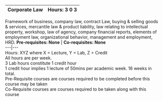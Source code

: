 **Corporate Law** | **Hours: 3 0 3**  
---|---  
Framework of business, company law, contract Law, buying & selling goods & services, mercantile law & product liability, law relating to intellectual property, workshop, law of agency, company financial reports, elements of employment law, organizational behavior, management and employment, HRD.
**Pre-requisites: None** | **Co-requisites: None**  
---|---  
Hours: XYZ where X = Lecture, Y = Lab, Z = Credit  
All hours are per week.  
3 Lab hours constitute 1 credit hour  
1 credit hour implies 1 lecture of 50mins per academic week. 16 weeks in total.  
Pre-Requisite courses are courses required to be completed before this course may be taken  
Co-Requisite courses are courses required to be taken along with this course
